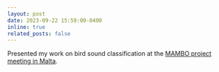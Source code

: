 ```yaml
---
layout: post
date: 2023-09-22 15:59:00-0400
inline: true
related_posts: false 
---
```


Presented my work on bird sound classification at the [MAMBO project meeting in Malta](https://twitter.com/MAMBO_EU/status/1704114123074613746/photo/4). 

